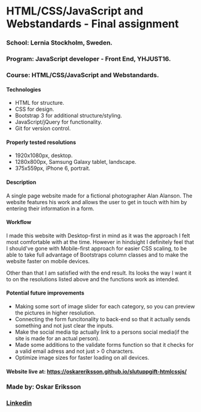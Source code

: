 # HTML/CSS/JavaScript and Webstandards - Final assignment

### School: Lernia Stockholm, Sweden.

### Program: JavaScript developer - Front End, YHJUST16.

### Course: HTML/CSS/JavaScript and Webstandards.

#### Technologies

* HTML for structure.
* CSS for design.
* Bootstrap 3 for additional structure/styling.
* JavaScript/jQuery for functionality.
* Git for version control.

#### Properly tested resolutions

* 1920x1080px, desktop.
* 1280x800px, Samsung Galaxy tablet, landscape.
* 375x559px, iPhone 6, portrait.

#### Description

A single page website made for a fictional photographer Alan Alanson. The website features his work and allows the user to get in touch with him by entering their information in a form.

#### Workflow

I made this website with Desktop-first in mind as it was the approach I felt most comfortable with at the time. However in hindsight I definitely feel that I should've gone with Mobile-first approach for easier CSS scaling, to be able to take full advantage of Bootstraps column classes and to make the website faster on mobile devices.

Other than that I am satisfied with the end result. Its looks the way I want it to on the resolutions listed above and the functions work as intended.

#### Potential future improvements

* Making some sort of image slider for each category, so you can preview the pictures in higher resolution.
* Connecting the form funcitonality to back-end so that it actually sends something and not just clear the inputs.
* Make the social media tip actually link to a persons social media(if the site is made for an actual person).
* Made some additions to the validate forms function so that it checks for a valid email adress and not just > 0 characters.
* Optimize image sizes for faster loading on all devices.

#### Website live at: https://oskareriksson.github.io/slutuppgift-htmlcssjs/

### Made by: Oskar Eriksson

### [Linkedin](https://se.linkedin.com/in/oskar-eriksson-827748133 "Linkedin")